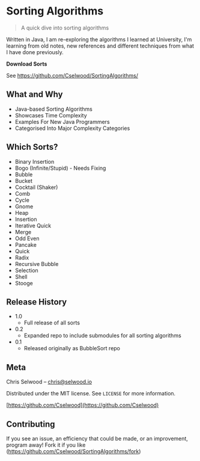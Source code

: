 # Sorting Algorithms
> A quick dive into sorting algorithms



Written in Java, I am re-exploring the algorithms I learned at University, I'm learning from old notes, new references and different techniques from what I have done previously.

**Download Sorts**

See https://github.com/Cselwood/SortingAlgorithms/

## What and Why

* Java-based Sorting Algorithms
* Showcases Time Complexity
* Examples For New Java Programmers
* Categorised Into Major Complexity Categories

## Which Sorts?

* Binary Insertion
* Bogo (Infinite/Stupid) - Needs Fixing
* Bubble
* Bucket
* Cocktail (Shaker)
* Comb
* Cycle
* Gnome
* Heap
* Insertion
* Iterative Quick
* Merge
* Odd Even
* Pancake
* Quick
* Radix
* Recursive Bubble
* Selection
* Shell
* Stooge

## Release History
* 1.0
    * Full release of all sorts
* 0.2
    * Expanded repo to include submodules for all sorting algorithms
* 0.1
    * Released originally as BubbleSort repo

## Meta

Chris Selwood – chris@selwood.io

Distributed under the MIT license. See ``LICENSE`` for more information.

[https://github.com/Cselwood](https://github.com/Cselwood)

## Contributing

If you see an issue, an efficiency that could be made, or an improvement, program away!
Fork it if you like (<https://github.com/Cselwood/SortingAlgorithms/fork>)
